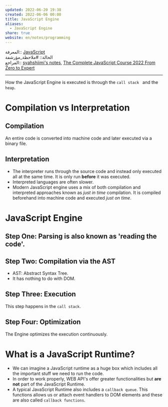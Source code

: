 ```yaml
---  
updated: 2022-06-20 19:38  
created: 2022-06-06 00:00  
title: JavaScript Engine  
aliases:  
  - JavaScript Engine  
share: true  
website: en/notes/programming  
---  
```

  
المعرفة:: [JavaScript](JavaScript)  
الحالة:: #ملاحظة_مؤرشفة  
المراجع:: [syahshiimi's notes](https://github.com/syahshiimi/second-brain/blob/a6bbf926dc6a391717c005c47e7f5b6a5e9327d9/05%20Learning/00%20JavaScript/202106301857%20%20The%20JavaScript%20Engine.md), [The Complete JavaScript Course 2022 From Zero to Expert](The%20Complete%20JavaScript%20Course%202022%20From%20Zero%20to%20Expert)  
  
---  
  
How the JavaScript Engine is executed is through the `call stack ` and the `heap`.  
  
# Compilation vs Interpretation  
  
## Compilation  
  
An entire code is converted into machine code and later executed via a binary file.  
  
## Interpretation  
  
- The interpreter runs through the source code and instead only executed all at the same time. It is only run **before** it was executed.  
- Interpreted languages are often slower.  
- Modern JavaScript engine uses a mix of both compilation and interpreted approaches known as _just in time_ compilation. It is compiled beforehand into machine code and executed _just on time_.  
  
# JavaScript Engine  
  
## Step One: Parsing is also known as 'reading the code'.  
  
## Step Two: Compilation via the AST  
  
- AST: Abstract Syntax Tree.  
- It has nothing to do with DOM.  
  
## Step Three: Execution  
  
This step happens in the `call stack`.  
  
## Step Four: Optimization  
  
The Engine optimizes the execution continuously.  
  
# What is a JavaScript Runtime?  
  
- We can imagine a JavaScript runtime as a huge box which includes all the important stuff we need to run the code.  
- In order to work properly, WEB API's offer greater functionalities but **are not** part of the JavaScript Runtime.  
- A typical JavaScript Runtime also includes a `callback queue`. This functions allows us or attach event handlers to DOM elements and these are also called `callback functions`.  
